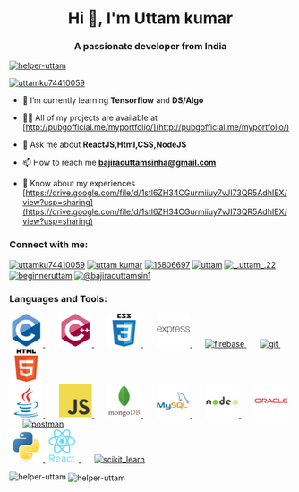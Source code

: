 <h1 align="center">Hi 👋, I'm Uttam kumar</h1>
<h3 align="center">A passionate developer from India</h3>

<p align="left"> <a href="https://github.com/ryo-ma/github-profile-trophy"><img src="https://github-profile-trophy.vercel.app/?username=helper-uttam" alt="helper-uttam" /></a> </p>

<p align="left"> <a href="https://twitter.com/uttamku74410059" target="blank"><img src="https://img.shields.io/twitter/follow/uttamku74410059?logo=twitter&style=for-the-badge" alt="uttamku74410059" /></a> </p>

- 🌱 I’m currently learning **Tensorflow** and **DS/Algo**

- 👨‍💻 All of my projects are available at [http://pubgofficial.me/myportfolio/](http://pubgofficial.me/myportfolio/)

- 💬 Ask me about **ReactJS,Html,CSS,NodeJS**

- 📫 How to reach me **bajiraouttamsinha@gmail.com**

- 📄 Know about my experiences [https://drive.google.com/file/d/1stl6ZH34CGurmiiuy7vJI73QR5AdhIEX/view?usp=sharing](https://drive.google.com/file/d/1stl6ZH34CGurmiiuy7vJI73QR5AdhIEX/view?usp=sharing)

<h3 align="left">Connect with me:</h3>
<p align="left">
<a href="https://twitter.com/uttamku74410059" target="blank"><img align="center" src="https://raw.githubusercontent.com/rahuldkjain/github-profile-readme-generator/master/src/images/icons/Social/twitter.svg" alt="uttamku74410059" height="30" width="40" /></a>
<a href="https://linkedin.com/in/uttam kumar" target="blank"><img align="center" src="https://raw.githubusercontent.com/rahuldkjain/github-profile-readme-generator/master/src/images/icons/Social/linked-in-alt.svg" alt="uttam kumar" height="30" width="40" /></a>
<a href="https://stackoverflow.com/users/15806697" target="blank"><img align="center" src="https://raw.githubusercontent.com/rahuldkjain/github-profile-readme-generator/master/src/images/icons/Social/stack-overflow.svg" alt="15806697" height="30" width="40" /></a>
<a href="https://fb.com/uttam" target="blank"><img align="center" src="https://raw.githubusercontent.com/rahuldkjain/github-profile-readme-generator/master/src/images/icons/Social/facebook.svg" alt="uttam" height="30" width="40" /></a>
<a href="https://instagram.com/_.uttam_.22" target="blank"><img align="center" src="https://raw.githubusercontent.com/rahuldkjain/github-profile-readme-generator/master/src/images/icons/Social/instagram.svg" alt="_.uttam_.22" height="30" width="40" /></a>
<a href="https://www.codechef.com/users/beginneruttam" target="blank"><img align="center" src="https://cdn.jsdelivr.net/npm/simple-icons@3.1.0/icons/codechef.svg" alt="beginneruttam" height="30" width="40" /></a>
<a href="https://www.hackerrank.com/@bajiraouttamsin1" target="blank"><img align="center" src="https://raw.githubusercontent.com/rahuldkjain/github-profile-readme-generator/master/src/images/icons/Social/hackerrank.svg" alt="@bajiraouttamsin1" height="30" width="40" /></a>
</p>

<h3 align="left">Languages and Tools:</h3>
<p align="left"> 
  <a href="https://www.cprogramming.com/" target="_blank"> <img src="https://raw.githubusercontent.com/devicons/devicon/master/icons/c/c-original.svg" alt="c"     width="60" height="60"/> </a> &nbsp &nbsp &nbsp
  <a href="https://www.w3schools.com/cpp/" target="_blank"> <img src="https://raw.githubusercontent.com/devicons/devicon/master/icons/cplusplus/cplusplus-original.svg" alt="cplusplus" width="60" height="60"/> </a> &nbsp &nbsp &nbsp 
  <a href="https://www.w3schools.com/css/" target="_blank"> <img src="https://raw.githubusercontent.com/devicons/devicon/master/icons/css3/css3-original-wordmark.svg" alt="css3" width="60" height="60"/> </a> &nbsp &nbsp &nbsp
<a href="https://expressjs.com" target="_blank"> <img src="https://raw.githubusercontent.com/devicons/devicon/master/icons/express/express-original-wordmark.svg" alt="express" width="60" height="60"/> </a> &nbsp &nbsp &nbsp
  <a href="https://firebase.google.com/" target="_blank"> <img src="https://www.vectorlogo.zone/logos/firebase/firebase-icon.svg" alt="firebase" width="60" height="60"/> </a> &nbsp &nbsp &nbsp
  <a href="https://git-scm.com/" target="_blank"> <img src="https://www.vectorlogo.zone/logos/git-scm/git-scm-icon.svg" alt="git" width="60" height="60"/> </a> &nbsp &nbsp &nbsp
  <a href="https://www.w3.org/html/" target="_blank"> <img src="https://raw.githubusercontent.com/devicons/devicon/master/icons/html5/html5-original-wordmark.svg" alt="html5" width="60" height="60"/> </a>
  <br>
  <a href="https://www.java.com" target="_blank"> <img src="https://raw.githubusercontent.com/devicons/devicon/master/icons/java/java-original.svg" alt="java" width="60" height="60"/> </a> &nbsp &nbsp &nbsp
  <a href="https://developer.mozilla.org/en-US/docs/Web/JavaScript" target="_blank"> <img src="https://raw.githubusercontent.com/devicons/devicon/master/icons/javascript/javascript-original.svg" alt="javascript" width="60" height="60"/> </a>&nbsp &nbsp &nbsp
  <a href="https://www.mongodb.com/" target="_blank"> <img src="https://raw.githubusercontent.com/devicons/devicon/master/icons/mongodb/mongodb-original-wordmark.svg" alt="mongodb" width="60" height="60"/> </a>&nbsp &nbsp &nbsp
  <a href="https://www.mysql.com/" target="_blank"> <img src="https://raw.githubusercontent.com/devicons/devicon/master/icons/mysql/mysql-original-wordmark.svg" alt="mysql" width="60" height="60"/> </a> &nbsp &nbsp &nbsp
  <a href="https://nodejs.org" target="_blank"> <img src="https://raw.githubusercontent.com/devicons/devicon/master/icons/nodejs/nodejs-original-wordmark.svg" alt="nodejs" width="60" height="60"/> </a> &nbsp &nbsp &nbsp
  <a href="https://www.oracle.com/" target="_blank"> <img src="https://raw.githubusercontent.com/devicons/devicon/master/icons/oracle/oracle-original.svg" alt="oracle" width="60" height="60"/> </a> &nbsp &nbsp &nbsp
  <a href="https://postman.com" target="_blank"> <img src="https://www.vectorlogo.zone/logos/getpostman/getpostman-icon.svg" alt="postman" width="60" height="60"/> </a> 
  <br>
  <a href="https://www.python.org" target="_blank"> <img src="https://raw.githubusercontent.com/devicons/devicon/master/icons/python/python-original.svg" alt="python" width="60" height="60"/> </a> <a href="https://reactjs.org/" target="_blank"> <img src="https://raw.githubusercontent.com/devicons/devicon/master/icons/react/react-original-wordmark.svg" alt="react" width="60" height="60"/> </a> &nbsp &nbsp &nbsp
  <a href="https://scikit-learn.org/" target="_blank"> <img src="https://upload.wikimedia.org/wikipedia/commons/0/05/Scikit_learn_logo_small.svg" alt="scikit_learn" width="60" height="60"/> </a> </p>

<p><img align="left" src="https://github-readme-stats.vercel.app/api/top-langs?username=helper-uttam&show_icons=true&locale=en&layout=compact" alt="helper-uttam" /></p>

<p>&nbsp;<img align="center" src="https://github-readme-stats.vercel.app/api?username=helper-uttam&show_icons=true&locale=en" alt="helper-uttam" /></p>
